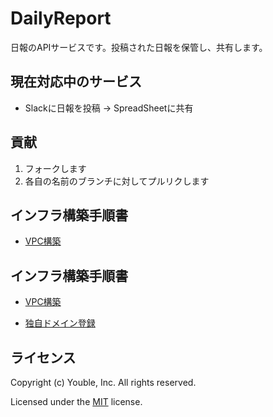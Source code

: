 # DailyReport

日報のAPIサービスです。投稿された日報を保管し、共有します。

## 現在対応中のサービス

* Slackに日報を投稿 → SpreadSheetに共有

## 貢献

1. フォークします
2. 各自の名前のブランチに対してプルリクします  

## インフラ構築手順書  

- [VPC構築](/doc/setup-of-VPC.md)

## インフラ構築手順書  

- [VPC構築](/doc/setup-of-VPC.md)

- [独自ドメイン登録](/doc/setup-of-Route53.md)

## ライセンス

Copyright (c) Youble, Inc. All rights reserved.

Licensed under the [MIT](LICENSE.txt) license.
